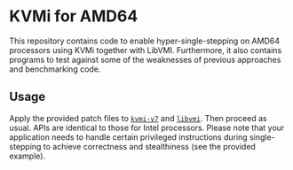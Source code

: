 # KVMi for AMD64

This repository contains code to enable hyper-single-stepping on AMD64 processors using KVMi together with LibVMI.
Furthermore, it also contains programs to test against some of the weaknesses of previous approaches and benchmarking code.

## Usage

Apply the provided patch files to [`kvmi-v7`](https://github.com/KVM-VMI/kvm/tree/kvmi-v7) and [`libvmi`](https://github.com/libvmi/libvmi).
Then proceed as usual. APIs are identical to those for Intel processors.
Please note that your application needs to handle certain privileged instructions during single-stepping to achieve correctness and stealthiness (see the provided example).
